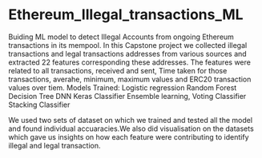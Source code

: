 # Ethereum_Illegal_transactions_ML
Buiding ML model to detect Illegal Accounts from ongoing Ethereum transactions in its mempool.
In this Capstone project we collected illegal transactions and legal transactions addresses from various sources and extracted 22 features corresponding these addresses. The features were related to all transactions, received and sent, Time taken for those transactions, averahe, minimum, maximum values and ERC20 transaction values over tiem.
Models Trained: 
  Logistic regression
  Random Forest
  Decision Tree
  DNN Keras Classifier
  Ensemble learning,
    Voting Classifier
    Stacking Classifier

We used two sets of dataset on which we trained and tested all the model and found individual accuaracies.We also did visualisation on the datasets which gave us insights on how each feature were contributing to identify illegal and legal transaction.
